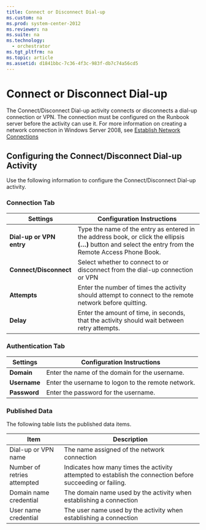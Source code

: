 ```yaml
---
title: Connect or Disconnect Dial-up
ms.custom: na
ms.prod: system-center-2012
ms.reviewer: na
ms.suite: na
ms.technology: 
  - orchestrator
ms.tgt_pltfrm: na
ms.topic: article
ms.assetid: d1841bbc-7c36-4f3c-983f-db7c74a56cd5
---
```

# Connect or Disconnect Dial-up
The Connect\/Disconnect Dial\-up activity connects or disconnects a dial\-up connection or VPN. The connection must be configured on the Runbook server before the activity can use it. For more information on creating a network connection in Windows Server 2008, see [Establish Network Connections](http://go.microsoft.com/fwlink/?LinkID=229330)

## Configuring the Connect\/Disconnect Dial\-up Activity
Use the following information to configure the Connect\/Disconnect Dial\-up activity.

### Connection Tab

|Settings|Configuration Instructions|
|------------|------------------------------|
|**Dial\-up or VPN entry**|Type the name of the entry as entered in the address book, or click the ellipsis **\(…\)** button and select the entry from the Remote Access Phone Book.|
|**Connect\/Disconnect**|Select whether to connect to or disconnect from the dial\-up connection or VPN|
|**Attempts**|Enter the number of times the activity should attempt to connect to the remote network before quitting.|
|**Delay**|Enter the amount of time, in seconds, that the activity should wait between retry attempts.|

### Authentication Tab

|Settings|Configuration Instructions|
|------------|------------------------------|
|**Domain**|Enter the name of the domain for the username.|
|**Username**|Enter the username to logon to the remote network.|
|**Password**|Enter the password for the username.|

### Published Data
The following table lists the published data items.

|Item|Description|
|--------|---------------|
|Dial\-up or VPN name|The name assigned of the network connection|
|Number of retries attempted|Indicates how many times the activity attempted to establish the connection before succeeding or failing.|
|Domain name credential|The domain name used by the activity when establishing a connection|
|User name credential|The user name used by the activity when establishing a connection|


